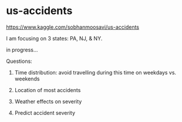 # us-accidents
https://www.kaggle.com/sobhanmoosavi/us-accidents

I am focusing on 3 states: PA, NJ, & NY.

in progress...

Questions:

1. Time distribution: avoid travelling during this time on weekdays vs. weekends

2. Location of most accidents

3. Weather effects on severity

4. Predict accident severity
